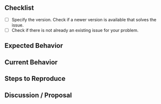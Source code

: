 ## Checklist
<!-- Please verify the following before submitting an issue. -->
- [ ] Specify the version. Check if a newer version is available that solves the issue.
- [ ] Check if there is not already an existing issue for your problem.

## Expected Behavior
<!--- Tell us what should happen -->

## Current Behavior
<!--- Tell us what happens instead of the expected behavior -->

## Steps to Reproduce
<!--- Tell us what to do to trigger the unexpected behavour. -->

## Discussion / Proposal
<!--- Provide additional context to the issue and/or propose a solution. -->
